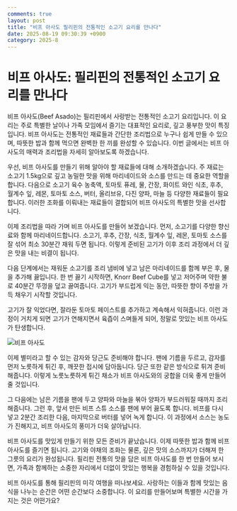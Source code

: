 ```yaml
---
comments: true
layout: post
title: "비프 아사도 필리핀의 전통적인 소고기 요리를 만나다"
date: 2025-08-19 09:30:39 +0900
category: 2025-8
---
```


# 비프 아사도: 필리핀의 전통적인 소고기 요리를 만나다

비프 아사도(Beef Asado)는 필리핀에서 사랑받는 전통적인 소고기 요리입니다. 이 요리는 주로 특별한 날이나 가족 모임에서 즐기는 대표적인 요리로, 깊고 풍부한 맛이 특징입니다. 비프 아사도는 전통적인 재료들과 간단한 조리법으로 누구나 쉽게 만들 수 있으며, 따뜻한 밥과 함께 먹으면 완벽한 한 끼를 완성할 수 있습니다. 이번 글에서는 비프 아사도의 매력과 조리법을 자세히 알아보도록 하겠습니다.

우선, 비프 아사도를 만들기 위해 알아야 할 재료들에 대해 소개하겠습니다. 주 재료는 소고기 1.5kg으로 깊고 농밀한 맛을 위해 마리네이드와 소스를 만드는 데 중요한 역할을 합니다. 다음으로 소고기 육수 농축액, 토마토 퓨레, 물, 간장, 화이트 와인 식초, 후추, 월계수 잎, 레몬, 토마토 소스, 버터, 올리브유, 다진 양파, 마늘 등 다양한 재료들이 필요합니다. 이러한 조화를 이뤄내는 재료들이 결합되어 비프 아사도의 특별한 맛을 선사합니다.

이제 조리법을 따라 가며 비프 아사도를 만들어 보겠습니다. 먼저, 소고기를 다양한 향신료와 함께 마리네이드합니다. 소고기, 후추, 간장, 식초, 월계수 잎, 레몬, 토마토 소스를 잘 섞어 최소 30분간 재워 두면 됩니다. 이렇게 준비된 고기가 이후 조리 과정에서 더 깊은 맛을 내는 비결이 됩니다.

다음 단계에서는 재워둔 소고기를 조리 냄비에 넣고 남은 마리네이드를 함께 부은 후, 물을 추가해 끓입니다. 한 번 끓기 시작하면, Knorr Beef Cube를 넣고 저어주며 약한 불로 40분간 뚜껑을 덮고 끓여줍니다. 고기가 부드럽게 익는 동안, 따뜻한 향이 주방을 가득 채우기 시작할 것입니다.

고기가 잘 익었다면, 잘라둔 토마토 페이스트를 추가하고 계속해서 익혀줍니다. 이런 과정이 거치게 되면 고기가 연해지면서 육즙이 스며들게 되어, 정말로 맛있는 비프 아사도가 탄생합니다.

![비프 아사도](https://www.themealdb.com/images/media/meals/pkopc31683207947.jpg)

이제 별미라고 할 수 있는 감자와 당근도 준비해야 합니다. 팬에 기름을 두르고, 감자를 먼저 노릇하게 튀긴 후, 깨끗한 접시에 담아둡니다. 당근 또한 같은 방식으로 튀겨 준비해줍니다. 이렇게 노릇노릇하게 튀긴 채소가 비프 아사도와의 궁합을 더욱 좋게 만들어 줄 것입니다.

그 다음에는 남은 기름을 팬에 두고 양파와 마늘을 볶아 양파가 부드러워질 때까지 조리해줍니다. 그런 후, 앞서 만든 비프 스튜 소스를 팬에 부어 끓도록 합니다. 비프를 다시 넣고 2분간 조리한 다음, 마지막으로 버터를 넣어 녹게 합니다. 이 과정에서 소스는 농도가 진해지고, 비프 아사도의 풍미가 더욱 살아납니다.

비프 아사도를 맛있게 만들기 위한 모든 준비가 끝났습니다. 이제 따뜻한 밥과 함께 비프 아사도를 즐기면 됩니다. 고기와 야채의 조화는 물론, 깊은 맛의 소스까지가 더해져 한 그릇의 요리가 완성됩니다. 필리핀 전통의 맛을 담은 비프 아사도를 한 번 만들어 보시면, 가족과 함께하는 소중한 자리에서 더없이 맛있는 행복을 경험하실 수 있을 것입니다. 

비프 아사도를 통해 필리핀의 미각 여행을 떠나보세요. 사랑하는 이들과 함께 맛있는 음식을 나누는 순간은 어떤 순간보다 소중합니다. 이 요리를 만들어보며 특별한 시간을 가지는 것은 어떤가요?